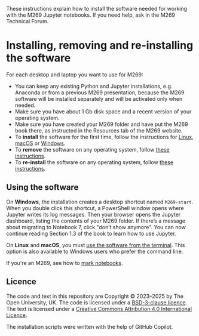 These instructions explain how to install the software needed
for working with the M269 Jupyter notebooks.
If you need help, ask in the M269 Technical Forum.

# Installing, removing and re-installing the software

For each desktop and laptop you want to use for M269:

- You can keep any existing Python and Jupyter installations,
  e.g. Anaconda or from a previous M269 presentation, because
  the M269 software will be installed separately and will be activated only when needed.
- Make sure you have about 1 Gb disk space and a recent version of your operating system.
- Make sure you have created your M269 folder and have put the M269 book there,
  as instructed in the Resources tab of the M269 website.
- To **install** the software for the first time, follow the instructions for
  [Linux](install-linux.md), [macOS](install-mac.md) or [Windows](install-windows.md).
- To **remove** the software on any operating system, follow [these instructions](uninstall.md).
- To **re-install** the software on any operating system, follow [these instructions](reinstall.md).

## Using the software

On **Windows**, the installation creates a desktop shortcut named `M269-start`.
When you double click this shortcut, a PowerShell window opens where Jupyter writes its log messages.
Then your browser opens the Jupyter dashboard, listing the contents of your M269 folder.
If there’s a message about migrating to Notebook 7, click "don’t show anymore".
You can now continue reading Section 1.3 of the book to learn how to use Jupyter.

On **Linux** and **macOS**, you must [use the software from the terminal](use.md).
This option is also available to Windows users who prefer the command line.

If you're an M269, see how to [mark notebooks](mark.md).

## Licence

The code and text in this repository are
Copyright © 2023–2025 by The Open University, UK.
The code is licensed under a [BSD-3-clause licence](LICENCE).
The text is licensed under a
[Creative Commons Attribution 4.0 International Licence](http://creativecommons.org/licenses/by/4.0).

The installation scripts were written with the help of GitHub Copilot.